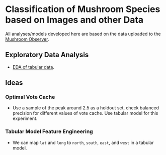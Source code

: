 # Classification of Mushroom Species based on Images and other Data

All analyses/models developed here are based on the data uploaded to the [Mushroom Observer](https://mushroomobserver.org/).

## Exploratory Data Analysis
- [EDA of tabular data](https://github.com/celestinoalan/mushroom_observer/blob/main/notebooks/eda_csv-alan-01.ipynb).

## Ideas
### Optimal Vote Cache
- Use a sample of the peak around 2.5 as a holdout set, check balanced precision for different values of vote cache. Use tabular model for this experiment.

### Tabular Model Feature Engineering
- We can map `lat` and `long` to `north`, `south`, `east`, and `west` in a tabular model.